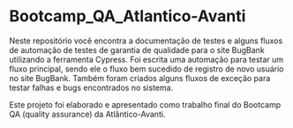 # Bootcamp_QA_Atlantico-Avanti
Neste repositório você encontra a documentação de testes e alguns fluxos de automação de testes de garantia de qualidade para o site BugBank utilizando a ferramenta Cypress. Foi escrita uma automação para testar um fluxo principal, sendo ele o fluxo bem sucedido de registro de novo usuário no site BugBank. Também foram criados alguns fluxos de exceção para testar falhas e bugs encontrados no sistema.

Este projeto foi elaborado e apresentado como trabalho final do Bootcamp QA (quality assurance) da Atlântico-Avanti.

